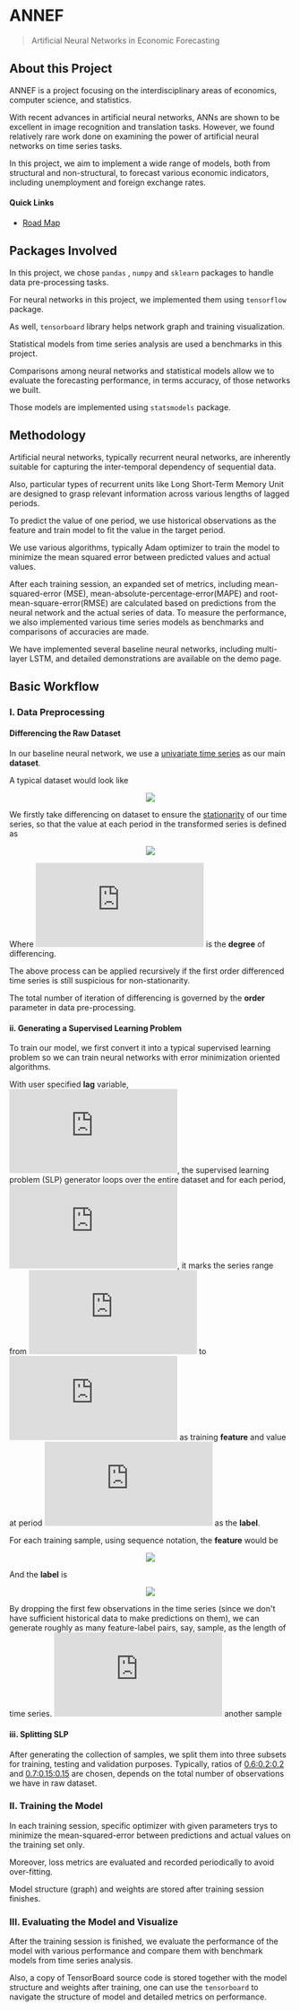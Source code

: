 # ANNEF

> Artificial Neural Networks in Economic Forecasting

## About this Project

ANNEF is a project focusing on the interdisciplinary areas of economics, computer science, and statistics.

With recent advances in artificial neural networks, ANNs are shown to be excellent in image recognition and translation tasks. However, we found relatively rare work done on examining the power of artificial neural networks on time series tasks.

In this project, we aim to implement a wide range of models, both from structural and non-structural, to forecast various economic indicators, including unemployment and foreign exchange rates.

#### Quick Links

* [Road Map](roadmap.md)

## Packages Involved

In this project, we chose `pandas` ,  `numpy` and `sklearn` packages to handle data pre-processing tasks. 

For neural networks in this project, we implemented them using `tensorflow` package. 

As well,  `tensorboard` library helps network graph and training visualization.

Statistical models from time series analysis are used a benchmarks in this project. 

Comparisons among neural networks and statistical models allow we to evaluate the forecasting performance, in terms accuracy, of those networks we built. 

Those models are implemented using `statsmodels` package.



## Methodology

Artificial neural networks, typically recurrent neural networks, are inherently suitable for capturing the inter-temporal dependency of sequential data.

Also, particular types of recurrent units like Long Short-Term Memory Unit are designed to grasp relevant information across various lengths of lagged periods.

To predict the value of one period, we use historical observations as the feature and train model to fit the value in the target period.

We use various algorithms, typically Adam optimizer to train the model to minimize the mean squared error between predicted values and actual values. 

After each training session, an expanded set of metrics, including mean-squared-error (MSE), mean-absolute-percentage-error(MAPE) and root-mean-square-error(RMSE) are calculated based on predictions from the neural network and the actual series of data. To measure the performance, we also implemented various time series models as benchmarks and comparisons of accuracies are made.

We have implemented several baseline neural networks, including multi-layer LSTM, and detailed demonstrations are available on the demo page.



## Basic Workflow

### I. Data Preprocessing

#### Differencing the Raw Dataset

In our baseline neural network,  we use a <u>univariate time series</u> as our main **dataset**.

A typical dataset would look like

<p align="center">
  <img src="http://latex.codecogs.com/svg.latex?\textbf{X} \equiv \{ x_1, x_2, \dots, x_T\}">
</p>

We firstly take differencing on dataset to ensure the <u>stationarity</u> of our time series, so that the value at each period in the transformed series is defined as

<p align="center">
  <img src="http://latex.codecogs.com/svg.latex?x'_t := x_t - x_{t-d}">
</p>

Where ![](http://latex.codecogs.com/svg.latex?d) is the **degree** of differencing. 

The above process can be applied recursively if the first order differenced time series is still suspicious for non-stationarity.

The total number of iteration of differencing is governed by the **order** parameter in data pre-processing.

#### ii. Generating a Supervised Learning Problem


To train our model, we first convert it into a typical supervised learning problem so we can train neural networks with error minimization oriented algorithms.

With user specified **lag** variable, ![](http://latex.codecogs.com/svg.latex?L), the supervised learning problem (SLP) generator loops over the entire dataset and for each period, ![](http://latex.codecogs.com/svg.latex?t), it marks the series range from ![](http://latex.codecogs.com/svg.latex?t-L ) to ![](http://latex.codecogs.com/svg.latex?t-1) as training **feature** and value at period ![](http://latex.codecogs.com/svg.latex?t) as the **label**.

For each training sample, using sequence notation, the **feature** would be 

<p align="center">
  <img src="http://latex.codecogs.com/svg.latex?\textbf{X}_t \equiv \{x_{t-L}, x_{t-L+1}, \dots, x_{t-1}\}">
</p>

And the **label** is

<p align="center">
  <img src="http://latex.codecogs.com/svg.latex?\textbf{y}_t \equiv y_t">
</p>

By dropping the first few observations in the time series (since we don't have sufficient historical data to make predictions on them), we can generate roughly as many feature-label pairs, say, sample, as the length of time series. ![eq](http://latex.codecogs.com/svg.latex?2x) another sample

#### iii. Splitting SLP

After generating the collection of samples, we split them into three subsets for training, testing and validation purposes. Typically, ratios of <u>0.6:0.2:0.2</u> and <u>0.7:0.15:0.15</u> are chosen, depends on the total number of observations we have in raw dataset.



### II. Training the Model

In each training session, specific optimizer with given parameters trys to minimize the mean-squared-error between predictions and actual values on the training set only. 

Moreover, loss metrics are evaluated and recorded periodically to avoid over-fitting.

Model structure (graph) and weights are stored after training session finishes.



### III. Evaluating the Model and Visualize

After the training session is finished, we evaluate the performance of the model with various performance and compare them with benchmark models from time series analysis.

Also, a copy of TensorBoard source code is stored together with the model structure and weights after training, one can use the `tensorboard` to navigate the structure of model and detailed metrics on performance.

